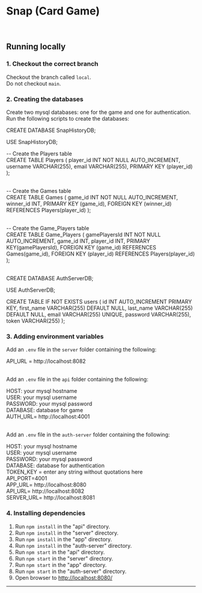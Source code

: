 # Snap (Card Game)
<br>

## Running locally

### 1. Checkout the correct branch

Checkout the branch called `local`. <br/>
Do not checkout `main`.

### 2. Creating the databases

Create two mysql databases: one  for the game and one for authentication. <br/>
Run the following scripts to create the databases:

CREATE DATABASE SnapHistoryDB;

USE SnapHistoryDB;

-- Create the Players table <br/>
CREATE TABLE Players (
  player_id INT NOT NULL AUTO_INCREMENT,
  username VARCHAR(255),
  email VARCHAR(255),
  PRIMARY KEY (player_id)
);<br/><br/>

-- Create the Games table <br/>
CREATE TABLE Games (
  game_id INT NOT NULL AUTO_INCREMENT,
  winner_id INT,
  PRIMARY KEY (game_id),
  FOREIGN KEY (winner_id) REFERENCES Players(player_id)
); <br/><br/>

-- Create the Game_Players table <br/>
CREATE TABLE Game_Players (
  gamePlayersId INT NOT NULL AUTO_INCREMENT,
  game_id INT,
  player_id INT,
  PRIMARY KEY(gamePlayersId),
  FOREIGN KEY (game_id) REFERENCES Games(game_id),
  FOREIGN KEY (player_id) REFERENCES Players(player_id)
); <br/><br/>

CREATE DATABASE AuthServerDB;

USE AuthServerDB;

CREATE TABLE IF NOT EXISTS users (
    id INT AUTO_INCREMENT PRIMARY KEY,
    first_name VARCHAR(255) DEFAULT NULL,
    last_name VARCHAR(255) DEFAULT NULL,
    email VARCHAR(255) UNIQUE,
    password VARCHAR(255),
    token VARCHAR(255)
);

### 3. Adding environment variables

Add an `.env` file in the `server` folder containing the following: <br/>

API_URL = http://localhost:8082 <br/> <br/>

Add an `.env` file in the `api` folder containing the following: <br/> 

  HOST: your mysql hostname<br/>
  USER: your mysql username<br/>
  PASSWORD: your mysql password<br/>
  DATABASE: database for game <br/>
  AUTH_URL= http://localhost:4001 <br/> <br/>


Add an `.env` file in the `auth-server` folder containing the following: <br/>

HOST: your mysql hostname <br/>
USER: your mysql username<br/>
PASSWORD: your mysql password<br/>
DATABASE: database for authentication <br/>
TOKEN_KEY = enter any string without quotations here<br/>
API_PORT=4001 <br/>
APP_URL= http://localhost:8080 <br/>
API_URL= http://localhost:8082 <br/>
SERVER_URL= http://localhost:8081 <br/>

### 4. Installing dependencies

1. Run `npm install` in the "api" directory.
2. Run `npm install` in the "server" directory.
3. Run `npm install` in the "app" directory.
4. Run `npm install` in the "auth-server" directory.
5. Run `npm start` in the "api" directory.
6. Run `npm start` in the "server" directory.
7. Run `npm start` in the "app" directory.
8. Run `npm start` in the "auth-server" directory.
9. Open browser to [http://localhost:8080/](http://localhost:8080/)

<hr>





